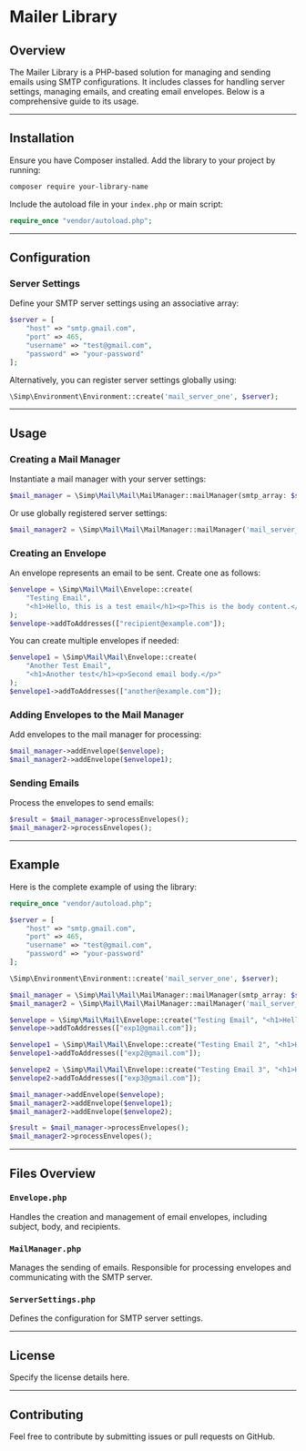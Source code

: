 # Mailer Library

## Overview
The Mailer Library is a PHP-based solution for managing and sending emails using SMTP configurations. It includes classes for handling server settings, managing emails, and creating email envelopes. Below is a comprehensive guide to its usage.

---

## Installation

Ensure you have Composer installed. Add the library to your project by running:

```bash
composer require your-library-name
```

Include the autoload file in your `index.php` or main script:

```php
require_once "vendor/autoload.php";
```

---

## Configuration

### Server Settings
Define your SMTP server settings using an associative array:

```php
$server = [
    "host" => "smtp.gmail.com",
    "port" => 465,
    "username" => "test@gmail.com",
    "password" => "your-password"
];
```

Alternatively, you can register server settings globally using:

```php
\Simp\Environment\Environment::create('mail_server_one', $server);
```

---

## Usage

### Creating a Mail Manager
Instantiate a mail manager with your server settings:

```php
$mail_manager = \Simp\Mail\Mail\MailManager::mailManager(smtp_array: $server);
```

Or use globally registered server settings:

```php
$mail_manager2 = \Simp\Mail\Mail\MailManager::mailManager('mail_server_one');
```

### Creating an Envelope
An envelope represents an email to be sent. Create one as follows:

```php
$envelope = \Simp\Mail\Mail\Envelope::create(
    "Testing Email",
    "<h1>Hello, this is a test email</h1><p>This is the body content.</p>"
);
$envelope->addToAddresses(["recipient@example.com"]);
```

You can create multiple envelopes if needed:

```php
$envelope1 = \Simp\Mail\Mail\Envelope::create(
    "Another Test Email",
    "<h1>Another test</h1><p>Second email body.</p>"
);
$envelope1->addToAddresses(["another@example.com"]);
```

### Adding Envelopes to the Mail Manager
Add envelopes to the mail manager for processing:

```php
$mail_manager->addEnvelope($envelope);
$mail_manager2->addEnvelope($envelope1);
```

### Sending Emails
Process the envelopes to send emails:

```php
$result = $mail_manager->processEnvelopes();
$mail_manager2->processEnvelopes();
```

---

## Example
Here is the complete example of using the library:

```php
require_once "vendor/autoload.php";

$server = [
    "host" => "smtp.gmail.com",
    "port" => 465,
    "username" => "test@gmail.com",
    "password" => "your-password"
];

\Simp\Environment\Environment::create('mail_server_one', $server);

$mail_manager = \Simp\Mail\Mail\MailManager::mailManager(smtp_array: $server);
$mail_manager2 = \Simp\Mail\Mail\MailManager::mailManager('mail_server_one');

$envelope = \Simp\Mail\Mail\Envelope::create("Testing Email", "<h1>Hello this is a test email</h1><p>ok let see the paragraph</p>");
$envelope->addToAddresses(["exp1@gmail.com"]);

$envelope1 = \Simp\Mail\Mail\Envelope::create("Testing Email 2", "<h1>Hello this is a test email</h1><p>ok let see the paragraph</p>");
$envelope1->addToAddresses(["exp2@gmail.com"]);

$envelope2 = \Simp\Mail\Mail\Envelope::create("Testing Email 3", "<h1>Hello this is a test email</h1><p>ok let see the paragraph</p>");
$envelope2->addToAddresses(["exp3@gmail.com"]);

$mail_manager->addEnvelope($envelope);
$mail_manager2->addEnvelope($envelope1);
$mail_manager2->addEnvelope($envelope2);

$result = $mail_manager->processEnvelopes();
$mail_manager2->processEnvelopes();
```

---

## Files Overview

### `Envelope.php`
Handles the creation and management of email envelopes, including subject, body, and recipients.

### `MailManager.php`
Manages the sending of emails. Responsible for processing envelopes and communicating with the SMTP server.

### `ServerSettings.php`
Defines the configuration for SMTP server settings.

---

## License

Specify the license details here.

---

## Contributing

Feel free to contribute by submitting issues or pull requests on GitHub.


